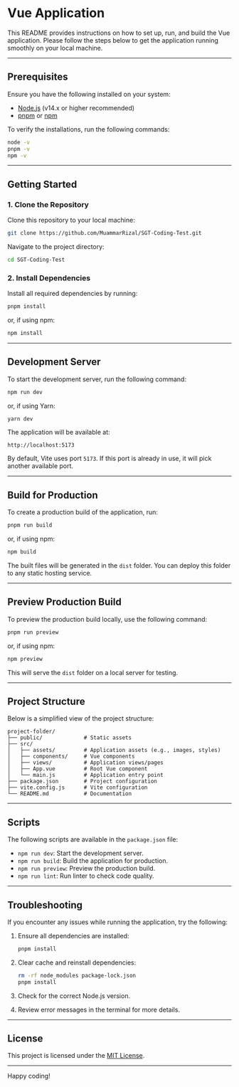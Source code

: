 # Vue Application

This README provides instructions on how to set up, run, and build the Vue application. Please follow the steps below to get the application running smoothly on your local machine.

---

## Prerequisites

Ensure you have the following installed on your system:

- [Node.js](https://nodejs.org/) (v14.x or higher recommended)
- [pnpm](https://pnpm.io/id/) or [npm](https://www.npmjs.com/)

To verify the installations, run the following commands:

```bash
node -v
pnpm -v
npm -v

```

---

## Getting Started

### 1. Clone the Repository

Clone this repository to your local machine:

```bash
git clone https://github.com/MuammarRizal/SGT-Coding-Test.git
```

Navigate to the project directory:

```bash
cd SGT-Coding-Test
```

### 2. Install Dependencies

Install all required dependencies by running:

```bash
pnpm install
```

or, if using npm:

```bash
npm install
```

---

## Development Server

To start the development server, run the following command:

```bash
npm run dev
```

or, if using Yarn:

```bash
yarn dev
```

The application will be available at:

```
http://localhost:5173
```

By default, Vite uses port `5173`. If this port is already in use, it will pick another available port.

---

## Build for Production

To create a production build of the application, run:

```bash
pnpm run build
```

or, if using npm:

```bash
npm build
```

The built files will be generated in the `dist` folder. You can deploy this folder to any static hosting service.

---

## Preview Production Build

To preview the production build locally, use the following command:

```bash
pnpm run preview
```

or, if using npm:

```bash
npm preview
```

This will serve the `dist` folder on a local server for testing.

---

## Project Structure

Below is a simplified view of the project structure:

```
project-folder/
├── public/             # Static assets
├── src/
│   ├── assets/         # Application assets (e.g., images, styles)
│   ├── components/     # Vue components
│   ├── views/          # Application views/pages
│   ├── App.vue         # Root Vue component
│   └── main.js         # Application entry point
├── package.json        # Project configuration
├── vite.config.js      # Vite configuration
└── README.md           # Documentation
```

---

## Scripts

The following scripts are available in the `package.json` file:

- `npm run dev`: Start the development server.
- `npm run build`: Build the application for production.
- `npm run preview`: Preview the production build.
- `npm run lint`: Run linter to check code quality.

---

## Troubleshooting

If you encounter any issues while running the application, try the following:

1. Ensure all dependencies are installed:

   ```bash
   pnpm install
   ```

2. Clear cache and reinstall dependencies:

   ```bash
   rm -rf node_modules package-lock.json
   pnpm install
   ```

3. Check for the correct Node.js version.

4. Review error messages in the terminal for more details.

---

## License

This project is licensed under the [MIT License](LICENSE).

---

Happy coding!

